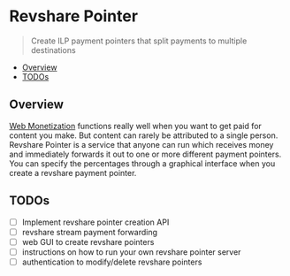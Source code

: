 # Revshare Pointer
> Create ILP payment pointers that split payments to multiple destinations

- [Overview](#overview)
- [TODOs](#todos)

## Overview

[Web Monetization](https://webmonetization.org) functions really well when you
want to get paid for content you make. But content can rarely be attributed to
a single person. Revshare Pointer is a service that anyone can run which
receives money and immediately forwards it out to one or more different payment
pointers. You can specify the percentages through a graphical interface when
you create a revshare payment pointer.

## TODOs

- [ ] Implement revshare pointer creation API
- [ ] revshare stream payment forwarding
- [ ] web GUI to create revshare pointers
- [ ] instructions on how to run your own revshare pointer server
- [ ] authentication to modify/delete revshare pointers
